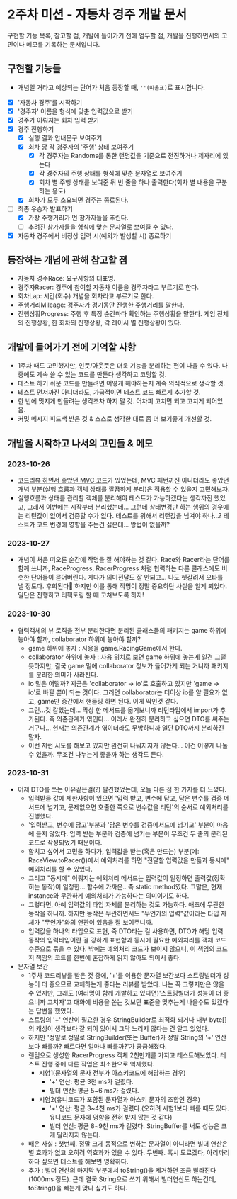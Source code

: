 # 2주차 미션 - 자동차 경주 개발 문서

구현할 기능 목록, 참고할 점, 개발에 들어가기 전에 염두할 점, 개발을 진행하면서의 고민이나 메모를 기록하는 문서입니다.

## 구현할 기능들

* 개념일 거라고 예상되는 단어가 처음 등장할 때, `''(따옴표)`로 표시합니다.

- [x] '자동차 경주'를 시작하기
- [x] '경주자' 이름을 형식에 맞춘 입력값으로 받기
- [x] 경주가 이뤄지는 회차 입력 받기
- [x] 경주 진행하기
    - [x] 실행 결과 안내문구 보여주기
    - [x] 회차 당 각 경주자의 '주행' 상태 보여주기
        - [x] 각 경주자는 Randoms를 통한 랜덤값을 기준으로 전진하거나 제자리에 있는다
        - [x] 각 경주자의 주행 상태를 형식에 맞춘 문자열로 보여주기
        - [x] 회차 별 주행 상태를 보여준 뒤 빈 줄을 하나 출력한다(회차 별 내용을 구분하는 용도)
    - [x] 회차가 모두 소요되면 경주는 종료된다.
- [ ] 최종 우승자 발표하기
    - [x] 가장 주행거리가 먼 참가자들을 추린다.
    - [ ] 추려진 참가자들을 형식에 맞춘 문자열로 보여줄 수 있다.
- [x] 자동차 경주에서 비정상 입력 시(예외가 발생할 시) 종료하기

## 등장하는 개념에 관해 참고할 점

- 자동차 경주Race: 요구사항의 대표명.
- 경주자Racer: 경주에 참여할 자동차 이름을 경주자라고 부르기로 한다.
- 회차Lap: 시간(회수) 개념을 회차라고 부르기로 한다.
- 주행거리Mileage: 경주자가 경기동안 진행한 주행거리를 말한다.
- 진행상황Progress: 주행 후 특정 순간마다 확인하는 주행상황을 말한다. 게임 전체의 진행상황, 한 회차의 진행상황, 각 레이서 별 진행상황이 있다.

## 개발에 들어가기 전에 기억할 사항

- 1주차 때도 고민했지만, 인풋/아웃풋은 더욱 기능을 분리하는 편이 나을 수 있다. 나중에도 계속 쓸 수 있는 코드를 만든다 생각하고 코딩할 것.
- 테스트 하기 쉬운 코드를 만들려면 어떻게 해야하는지 계속 의식적으로 생각할 것.
- 테스트 먼저까진 아니더라도, 가급적이면 테스트 코드 빠르게 추가할 것.
- 한 번에 멋지게 만들려는 생각조차 하지 말 것. 어차피 고치면 되고 고치게 되어있음.
- 커밋 메시지 피드백 받은 것 & 스스로 생각한 대로 좀 더 보기좋게 개선할 것.

## 개발을 시작하고 나서의 고민들 & 메모

### 2023-10-26

- [코드리뷰 하면서 좋았던 MVC 코드](https://github.com/woowacourse-precourse/java-baseball-6/pull/2312#discussion_r1372543018)가
  있었는데, MVC 패턴까진 아니더라도 좋았던 개념 부분(실행 흐름과 객체 상태를 깔끔하게 분리)은 적용할 수 있을지 고민해보자.
- 실행흐름과 상태를 관리할 객체를 분리해야 테스트가 가능하겠다는 생각까진 했었고, 그래서 이번에는 시작부터 분리했는데... 그런데 상태변경만 하는 행위의 경우에는 리턴값이 없어서 검증할 수가 없다. 테스트를 위해서
  리턴값을 넘겨야 하나...? 테스트가 코드 변경에 영향을 주는건 싫은데... 방법이 없을까?

### 2023-10-27

- 개념이 처음 떠오른 순간에 작명을 잘 해야하는 것 같다. Race와 Racer라는 단어를 함께 쓰니까, RaceProgress, RacerProgress 처럼 협력하는 다른 클래스에도 비슷한 단어들이 묻어버린다.
  게다가 의미전달도 잘 안되고... 나도 헷갈려서 오타를 낼 정도다. 후회된다🥲 하지만 이를 통해 작명이 정말 중요하단 사실을 알게 되었다. 일단은 진행하고 리팩토링 할 때 고쳐보도록 하자!

### 2023-10-30

- 협력객체의 뷰 로직을 전부 분리한다면 분리된 클래스들의 패키지는 game 하위에 놓아야 할까, collaborator 하위에 놓아야 할까?
    - game 하위에 놓자 : 사용을 game.RacingGame에서 한다.
    - collaborator 하위에 놓자 : 사용 위치로 보면 game 하위에 놓는게 일견 그럴듯하지만, 결국 game 밑에 collaborator 정보가 들어가게 되는 거니까 패키지를 분리한 의미가 사라진다.
    - io 밑은 어떨까? 지금은 'collaborator -> io'로 호출하고 있지만 'game -> io'로 바뀔 뿐이 되는 것이다. 그러면 collaborator는 더이상 io를 알 필요가 없고,
      game만 중간에서 핸들링 하면 된다. 이게 딱인것 같다.
    - 그런...것 같았는데... 막상 한 메서드를 옮겨보니까 리턴타입에서 import가 추가된다. 즉 의존관계가 엮인다... 이래서 완전히 분리하고 싶으면 DTO를 써주는거구나... 현재는 의존관계가 엮이더라도
      무방하니까 일단 DTO까지 분리하진 말자.
    - 이런 저런 시도를 해보고 있지만 완전히 나눠지지가 않는다... 이건 어떻게 나눌 수 있을까. 무조건 나누는게 좋을까 하는 생각도 든다.

### 2023-10-31

- 어제 DTO를 쓰는 이유같은걸(?) 발견했었는데, 오늘 다른 점 한 가지를 더 느꼈다.
    - 입력받을 값에 제한사항이 있으면 '입력 받고, 변수에 담고, 담은 변수를 검증 메서드에 넘기고, 문제없으면 호출한 쪽으로 변수값을 리턴'의 순서로 예외처리를 진행했다.
    - '입력받고, 변수에 담고'부분과 '담은 변수를 검증메서드에 넘기고' 부분이 마음에 들지 않았다. 입력 받는 부분과 검증에 넘기는 부분이 무조건 두 줄의 분리된 코드로 작성되었기 때문이다.
    - 합치고 싶어서 고민을 하다가, 입력값을 받는(혹은 만드는) 부분(예: RaceView.toRacer())에서 예외처리를 하면 "전달할 입력값을 만듦과 동시에" 예외처리를 할 수 있었다.
    - 그리고 "동시에" 이뤄지는 예외처리 메서드는 입력값이 일정하면 출력값(정확히는 동작)이 일정한... 함수에 가까운.. 즉 static method였다. 그말은, 현재 instance와 무관하게 예외처리가
      가능하다는 의미이기도 하다.
    - 그렇다면, 아예 입력값의 타입 자체를 분리하는 것도 가능하다. 애초에 무관한 동작을 하니까. 하지만 동작은 무관하면서도 "무언가의 입력"값이라는 타입 자체가 "무언가"와의 연관이 있음을 잘 보여주니까.
    - 입력값을 하나의 타입으로 표현, 즉 DTO라는 걸 사용하면, DTO가 해당 입력 동작의 입력타입이란 걸 강하게 표현함과 동시에 필요한 예외처리를 객체 코드 수준으로 묶을 수 있다. 밖에는 예외처리 코드가
      보이지 않으니, 이 책임의 코드 저 책임의 코드를 한번에 혼잡하게 읽지 않아도 되어서 좋다.
- 문자열 보간
    - 1주차 코드리뷰를 받은 것 중에, '+'를 이용한 문자열 보간보다 스트링빌더가 성능이 더 좋으므로 교체하는게 좋다는 리뷰를 받았다. 나는 꼭 그렇지만은 않을 수 있지만, 그래도 (여러명이 함께 개발하고
      있다면)'스트링빌더가 성능이 더
      좋으니까 고치자'고 대화에 비용을 쏟는 것보단 표준을 맞추는게 나을수도 있겠다는 답변을 했었다.
    - 스트링의 '+' 연산이 필요한 경우 StringBuilder로 최적화 되거나 내부 byte[]의 캐싱이 생각보다 잘 되어 있어서 그닥 느리지 않다는 건 알고 있었다.
    - 하지만 '정말로 정말로 StringBuilder(또는 Buffer)가 정말 String의 '+' 연산보다 빠를까? 빠르다면 얼마나 빠를까?'가 궁금해졌다.
    - 랜덤으로 생성한 RacerProgress 객체 2천만개를 가지고 테스트해보았다. 테스트 진행 중에 다른 작업은 최소한으로 억제했다.
        - 시험1(문자열의 문자 전부가 아스키코드에 해당하는 경우)
            - '+' 연산: 평균 3천 ms가 걸렸다.
            - 빌더 연산: 평균 5~6 ms가 걸렸다.
        - 시험2(유니코드가 포함된 문자열과 아스키 문자의 조합인 경우)
            - '+' 연산: 평균 3~4천 ms가 걸렸다.(오히려 시험1보다 빠를 때도 있다. 유니코드 문자에 영향을 전혀 받지 않는 것 같다)
            - 빌더 연산: 평균 8~9천 ms가 걸렸다. StringBuffer를 써도 성능은 크게 달라지지 않는다.
    - 배운 사실 : 첫번째. 정말 크게 동적으로 변하는 문자열이 아니라면 빌더 연산은 별 효과가 없고 오히려 역효과가 있을 수 있다. 두번째. 혹시 모르겠다, 아리까리하다 싶으면 테스트를 해보면 명확하다.
    - 추가 : 빌더 연산의 마지막 부분에서 toString()을 제거하면 조금 빨라진다(1000ms 정도). 근데 결국 String으로 쓰기 위해서 빌더연산도 하는건데, toString()을 빼는게 맞나 싶기도
      하다.